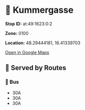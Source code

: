 # 🚉 Kummergasse


**Stop ID:** at:49:1623:0:2

**Zone:** 0100

**Location:** 48.29444181, 16.41339703

[Open in Google Maps](https://www.google.com/maps?q=48.29444181,16.41339703)

## 🚆 Served by Routes

### 🚌 Bus
- 30A
- 30A
- 30A